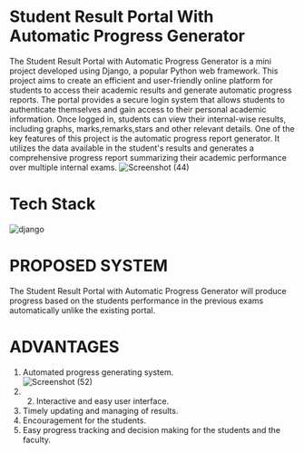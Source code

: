 # Student Result Portal With Automatic Progress Generator 
The Student Result Portal with Automatic Progress Generator is a mini project developed using Django, a
popular Python web framework. This project aims to create an efficient and user-friendly online platform for
students to access their academic results and generate automatic progress reports. The portal provides a secure login system that allows students to authenticate themselves and gain access to
their personal academic information. Once logged in, students can view their internal-wise results, including
graphs, marks,remarks,stars and other relevant details. One of the key features of this project is the automatic progress report generator. It utilizes the data available
in the student's results and generates a comprehensive progress report summarizing their academic
performance over multiple internal exams.
![Screenshot (44)](https://github.com/Gokulnath-A003/Django-Student-portal/assets/114607666/5e2583e6-8868-433c-bf8e-fc7d50e38077)
# Tech Stack
![django](https://github.com/Gokulnath-A003/Django-Student-portal/assets/114607666/7be51c43-ddcc-4e48-912c-2e48a1f3c62b)

# PROPOSED SYSTEM 
The Student Result Portal with Automatic Progress Generator will produce progress based on the students
performance in the previous exams automatically unlike the existing portal. 
# ADVANTAGES 
1. Automated progress generating system.</br>
![Screenshot (52)](https://github.com/Gokulnath-A003/Django-Student-portal/assets/114607666/6eb80db9-2d85-4e96-9af0-fcdd60716cd8)
2. 2. Interactive and easy user interface.</br>
3. Timely updating and managing of results.</br>
4. Encouragement for the students.</br>
5. Easy progress tracking and decision making for the students and the faculty.

